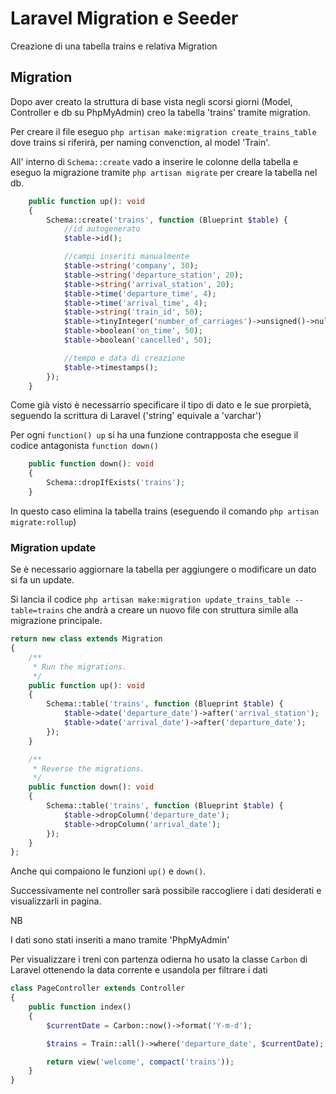 # Laravel Migration e Seeder

Creazione di una tabella trains e relativa Migration

## Migration

Dopo aver creato la struttura di base vista negli scorsi giorni (Model, Controller e db su PhpMyAdmin) creo la tabella 'trains' tramite migration.

Per creare il file eseguo `php artisan make:migration create_trains_table` dove trains si riferirà, per naming convenction, al model 'Train'.

All' interno di `Schema::create` vado a inserire le colonne della tabella e eseguo la migrazione tramite `php artisan migrate` per creare la tabella nel db.

```php
    public function up(): void
    {
        Schema::create('trains', function (Blueprint $table) {
            //id autogenerato
            $table->id();

            //campi inseriti manualmente
            $table->string('company', 30);
            $table->string('departure_station', 20);
            $table->string('arrival_station', 20);
            $table->time('departure_time', 4);
            $table->time('arrival_time', 4);
            $table->string('train_id', 50);
            $table->tinyInteger('number_of_carriages')->unsigned()->nullable();
            $table->boolean('on_time', 50);
            $table->boolean('cancelled', 50);

            //tempo e data di creazione
            $table->timestamps();
        });
    }
```

Come già visto è necessarrio specificare il tipo di dato e le sue prorpietà, seguendo la scrittura di Laravel ('string' equivale a 'varchar')

Per ogni `function() up` si ha una funzione contrapposta che esegue il codice antagonista `function down()`

```php
    public function down(): void
    {
        Schema::dropIfExists('trains');
    }
```

In questo caso elimina la tabella trains (eseguendo il comando `php artisan migrate:rollup`)

### Migration update

Se è necessario aggiornare la tabella per aggiungere o modificare un dato si fa un update.

Si lancia il codice `php artisan make:migration update_trains_table --table=trains` che andrà a creare un nuovo file con struttura simile alla migrazione principale.

```php
return new class extends Migration
{
    /**
     * Run the migrations.
     */
    public function up(): void
    {
        Schema::table('trains', function (Blueprint $table) {
            $table->date('departure_date')->after('arrival_station');
            $table->date('arrival_date')->after('departure_date');
        });
    }

    /**
     * Reverse the migrations.
     */
    public function down(): void
    {
        Schema::table('trains', function (Blueprint $table) {
            $table->dropColumn('departure_date');
            $table->dropColumn('arrival_date');
        });
    }
};
```

Anche qui compaiono le funzioni `up()` e `down()`.

Successivamente nel controller sarà possibile raccogliere i dati desiderati e visualizzarli in pagina.

NB

I dati sono stati inseriti a mano tramite 'PhpMyAdmin'

Per visualizzare i treni con partenza odierna ho usato la classe `Carbon` di Laravel ottenendo la data corrente e usandola per filtrare i dati

```php
class PageController extends Controller
{
    public function index()
    {
        $currentDate = Carbon::now()->format('Y-m-d');

        $trains = Train::all()->where('departure_date', $currentDate);

        return view('welcome', compact('trains'));
    }
}
```
